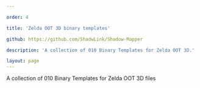 ```yaml
---

order: 4

title: 'Zelda OOT 3D binary templates'

github: https://github.com/ShadwLink/Shadow-Mapper

description: 'A collection of 010 Binary Templates for Zelda OOT 3D.'

layout: page
---
```


A collection of 010 Binary Templates for Zelda OOT 3D files 
